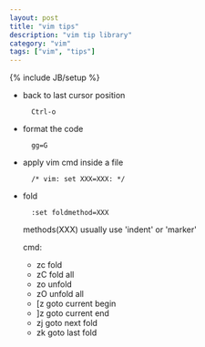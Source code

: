 ```yaml
---
layout: post
title: "vim tips"
description: "vim tip library"
category: "vim"
tags: ["vim", "tips"]
---
```

{% include JB/setup %}

+ back to last cursor position
    
        Ctrl-o

+ format the code

        gg=G

+ apply vim cmd inside a file

        /* vim: set XXX=XXX: */

+ fold

        :set foldmethod=XXX
    methods(XXX) usually use 'indent' or 'marker'
    
    cmd:
    + zc fold
    + zC fold all
    + zo unfold
    + zO unfold all
    + [z goto current begin
    + ]z goto current end
    + zj goto next fold
    + zk goto last fold
